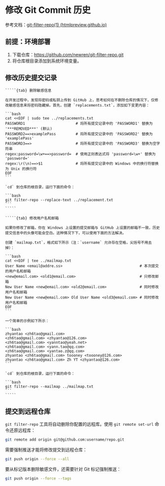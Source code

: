 # 修改 Git Commit 历史

参考文档：[git-filter-repo(1) (htmlpreview.github.io)](https://htmlpreview.github.io/?https://github.com/newren/git-filter-repo/blob/docs/html/git-filter-repo.html)

## 前提：环境部署

1. 下载仓库：<https://github.com/newren/git-filter-repo.git>
2. 将仓库根目录添加到系统环境变量。

## 修改历史提交记录

``````{tabs}
`````{tab} 删除敏感信息

在开发过程中，发现将密码或私钥上传到 GitHub 上，思考如何在不删除仓库的情况下，仅修改敏感信息来将密码隐藏掉。首先，创建 `replacements.txt`，添加如下变更内容：

```bash
cat <<EOF | sudo tee ../replacements.txt
PASSWORD1                       # 将所有提交记录中的 'PASSWORD1' 替换为 '***REMOVED***' (默认)
PASSWORD2==>examplePass         # 将所有提交记录中的 'PASSWORD2' 替换为 'examplePass'
PASSWORD3==>                    # 将所有提交记录中的 'PASSWORD3' 替换为空字符串
regex:password=\w+==>password=  # 使用正则表达式将 'password=\w+' 替换为 'password='
regex:\r(\n)==>$1               # 将所有提交记录中的 Windows 中的换行符替换为 Unix 的换行符
EOF
```

`cd` 到仓库的根目录，运行下面的命令：

```bash
git filter-repo --replace-text ../replacement.txt
```
`````

`````{tab} 修改用户名和邮箱

如果你修改了邮箱，你在 Windows 上设置的提交邮箱与 GitHub 上设置的邮箱不一致，历史提交信息中的头像可能会空白。这种情况下下，可以使用下面的方法解决。

创建 `mailmap.txt`，格式如下所示（注：`username` 允许存在空格，尖括号不用去掉）：

```bash
cat <<EOF | tee ../mailmap.txt
User Name <email@addre.ss>                                   # 本次提交的用户名和邮箱
<new@email.com> <old1@email.com>                             # 只修改邮箱
New User Name <new@email.com> <old2@email.com>               # 同时修改用户名和邮箱
New User Name <new@email.com> Old User Name <old3@email.com> # 同时修改用户名和邮箱
EOF
```

一个简单的示例如下所示：

```bash
zhyantao <zh6tao@gmail.com>
<zh6tao@gmail.com> <zhyantao@126.com>
<zh6tao@gmail.com> <yanntao@yeah.net>
<zh6tao@gmail.com> <yann.tao@qq.com>
<zh6tao@gmail.com> <yantao.z@qq.com>
zhyantao <zh6tao@gmail.com> toooney <toooney@126.com>
zhyantao <zh6tao@gmail.com> Zh YT <zhyantao@126.com>
```

`cd` 到仓库的根目录，运行下面的命令：

```bash
git filter-repo --mailmap ../mailmap.txt
```
`````
``````

## 提交到远程仓库

`git filter-repo` 工具将自动删除你配置的远程库。使用 `git remote set-url` 命令还原远程库：

```bash
git remote add origin git@github.com:username/repo.git
```

需要强制推送才能将修改提交到远程仓库：

```bash
git push origin --force --all
```

要从标记版本删除敏感文件，还需要针对 Git 标记强制推送：

```bash
git push origin --force --tags
```
